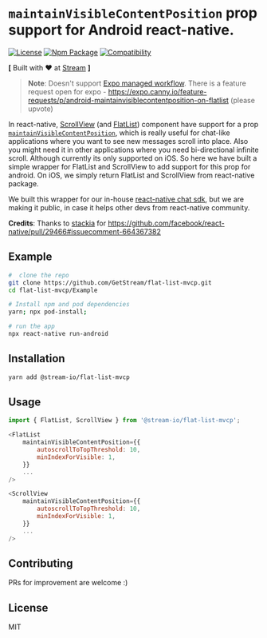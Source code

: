 # `maintainVisibleContentPosition` prop support for Android react-native.

[![License](https://img.shields.io/badge/license-MIT-blue.svg)](https://github.com/GetStream/flat-list-mvcp/blob/main/LICENSE)
[![Npm Package](https://img.shields.io/badge/npm--package-v0.0.6-blue)](https://www.npmjs.com/package/@stream-io/flat-list-mvcp)
[![Compatibility](https://img.shields.io/badge/react--native%20--%20android%20%7C%20iOS-compatible-brightgreen)](https://reactnative.dev/)

**[** Built with ♥ at [Stream](https://getstream.io/) **]**

> **Note**: Doesn't support [Expo managed workflow](https://docs.expo.io/introduction/managed-vs-bare/#managed-workflow). There is a feature request open for expo - https://expo.canny.io/feature-requests/p/android-maintainvisiblecontentposition-on-flatlist (please upvote)

In react-native, [ScrollView](https://reactnative.dev/docs/scrollview) (and [FlatList](https://reactnative.dev/docs/flatlist)) component have support for a prop [`maintainVisibleContentPosition`](https://reactnative.dev/docs/scrollview#maintainvisiblecontentposition), which is really useful for chat-like applications where you want to see new messages scroll into place. Also you might need it in other applications where you need bi-directional infinite scroll. Although currently its only supported on iOS. So here we have built a simple wrapper for FlatList and ScrollView to add support for this prop for android.  On iOS, we simply return FlatList and ScrollView from react-native package.

We built this wrapper for our in-house [react-native chat sdk](https://github.com/GetStream/stream-chat-react-native), but we are making it public, in case it helps other devs from react-native community.

**Credits**: Thanks to [stackia](https://github.com/stackia) for https://github.com/facebook/react-native/pull/29466#issuecomment-664367382

## Example

```sh
#  clone the repo
git clone https://github.com/GetStream/flat-list-mvcp.git
cd flat-list-mvcp/Example

# Install npm and pod dependencies
yarn; npx pod-install;

# run the app
npx react-native run-android
```
## Installation

```sh
yarn add @stream-io/flat-list-mvcp
```

## Usage

```js
import { FlatList, ScrollView } from '@stream-io/flat-list-mvcp';

<FlatList
    maintainVisibleContentPosition={{
        autoscrollToTopThreshold: 10,
        minIndexForVisible: 1,
    }}
    ...
/>

<ScrollView
    maintainVisibleContentPosition={{
        autoscrollToTopThreshold: 10,
        minIndexForVisible: 1,
    }}
    ...
/>

```

## Contributing

PRs for improvement are welcome :) 
## License

MIT
